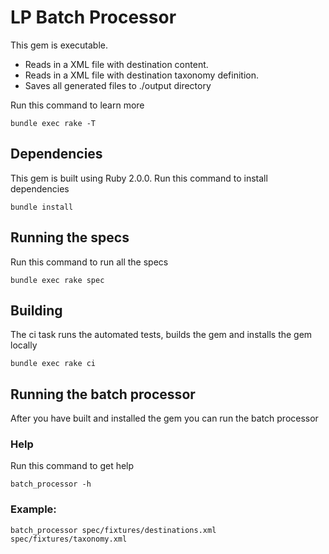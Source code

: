 LP Batch Processor
==================

This gem is executable.

* Reads in a XML file with destination content.
* Reads in a XML file with destination taxonomy definition.
* Saves all generated files to ./output directory


Run this command to learn more

```
bundle exec rake -T
```

Dependencies
------------

This gem is built using Ruby 2.0.0.
Run this command to install dependencies
```
bundle install
```

Running the specs
-----------------

Run this command to run all the specs

```
bundle exec rake spec
```

Building
--------

The ci task runs the automated tests, builds the gem and installs the gem locally
```
bundle exec rake ci
```

Running the batch processor
---------------------------

After you have built and installed the gem you can run the batch processor

### Help
Run this command to get help
```
batch_processor -h
```

### Example:
```
batch_processor spec/fixtures/destinations.xml spec/fixtures/taxonomy.xml
```


